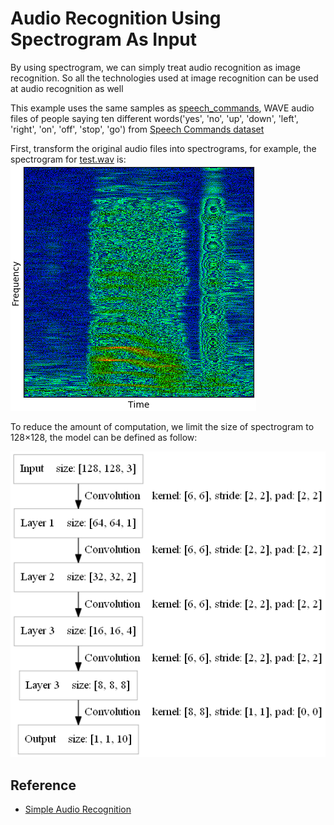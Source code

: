 Audio Recognition Using Spectrogram As Input 
====

By using spectrogram, we can simply treat audio recognition as image recognition. So all the technologies used at image recognition can be used at audio recognition as well

This example uses the same samples as [speech_commands](../speech_commands/), WAVE audio files of people saying ten different words('yes', 'no', 'up', 'down', 'left', 'right', 'on', 'off', 'stop', 'go') from [Speech Commands dataset](https://storage.cloud.google.com/download.tensorflow.org/data/speech_commands_v0.01.tar.gz)

First, transform the original audio files into spectrograms, for example, the spectrogram for [test.wav](files/test.wav) is:
<img src="files/spectrogram.png" />

To reduce the amount of computation, we limit the size of spectrogram to 128×128, the model can be defined as follow:
<div><img src="files/model.png" /></div> 




Reference
----
* [Simple Audio Recognition](https://www.tensorflow.org/versions/master/tutorials/audio_recognition)










